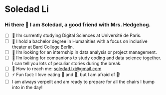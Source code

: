 # Soledad Li
### Hi there 🍎 I am Soledad, a good friend with Mrs. Hedgehog.

- [ ] 🔭 I’m currently studying Digital Sciences at Université de Paris.
- [ ] 🌱 I hold a bachelor degree in Humanities with a focus on inclusive theater at Bard College Berlin.
- [ ] 🙋 I’m looking for an internship in data analysis or project management.
- [ ] 🍰 I’m looking for companions to study coding and data science together. I can tell you lots of peculiar stories during the break.
- [ ] 🦔 How to reach me: soledad.lxj@gmail.com
- [ ] ⚡ Fun fact: I love eating 🥦 and 🥕, but I am afraid of 🐰!
- [ ] I am always verpeilt and am ready to prepare for all the chairs I bump into in the day!